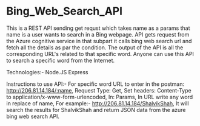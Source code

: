 # Bing_Web_Search_API

This is a REST API sending get requst which takes name as a params that name is a user wants to search in a Bing webpage. API gets request from the Azure cognitive service in that subpart it calls bing web search url and fetch all the details as par the condition. The output of the API is all the corresponding URL's related to that specific word. Anyone can use this API to search a specific word from the Internet.

Technologies:-
Node.JS Express

Instructions to use API:-
For specific word URL to enter in the postman: http://206.81.14.184/:name,
Request Type: Get,
Set headers: Content-Type to application/x-www-form-urlencoded,
In: Params,
In URL write any word in replace of name,
For example:- http://206.81.14.184/ShalvikShah,
It will search the results for ShalvikShah and return JSON data from the azure bing web search API.

